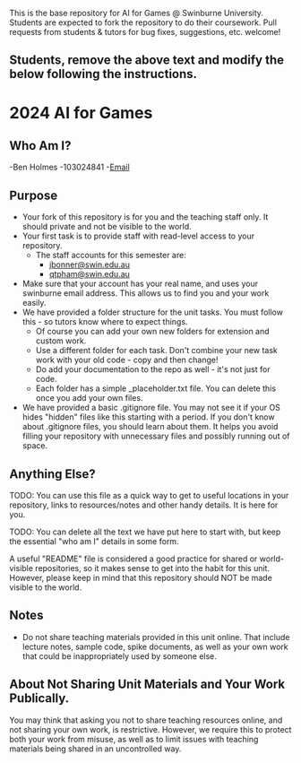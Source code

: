 This is the base repository for AI for Games @ Swinburne University. Students are expected to fork the repository to do their coursework. Pull requests from students &amp; tutors for bug fixes, suggestions, etc. welcome!


## Students, remove the above text and modify the below following the instructions.

# 2024 AI for Games

## Who Am I?
-Ben Holmes
-103024841
-[Email](103024841@student.swin.edu.au)

## Purpose
* Your fork of this repository is for you and the teaching staff only. It should private and not be visible to the world.
* Your first task is to provide staff with read-level access to your repository.
  * The staff accounts for this semester are: 
  	* jbonner@swin.edu.au
	* qtpham@swin.edu.au
* Make sure that your account has your real name, and uses your swinburne email address. This allows us to find you and your work easily.
* We have provided a folder structure for the unit tasks. You must follow this - so tutors know where to expect things.
  * Of course you can add your own new folders for extension and custom work.
  * Use a different folder for each task. Don't combine your new task work with your old code - copy and then change!
  * Do add your documentation to the repo as well - it's not just for code.
  * Each folder has a simple _placeholder.txt file. You can delete this once you add your own files.
* We have provided a basic .gitignore file. You may not see it if your OS hides "hidden" files like this starting with a period. If you don't know about .gitignore files, you should learn about them. It helps you avoid filling your repository with unnecessary files and possibly running out of space.


## Anything Else?
TODO: You can use this file as a quick way to get to useful locations in your repository, links to resources/notes and other handy details. It is here for you.

TODO: You can delete all the text we have put here to start with, but keep the essential "who am I" details in some form.

A useful "README" file is considered a good practice for shared or world-visible repositories, so it makes sense to get into the
habit for this unit. However, please keep in mind that this repository should NOT be made visible to the world.

## Notes
* Do not share teaching materials provided in this unit online. That include lecture notes, sample code, spike documents, as well as your own work that could be inappropriately used by someone else.

## About Not Sharing Unit Materials and Your Work Publically.
You may think that asking you not to share teaching resources online, and not sharing your own work, is restrictive. However, we require this to protect both your work from misuse, as well as to limit issues with teaching materials being shared in an uncontrolled way.
